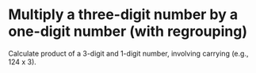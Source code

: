 # Multiply a three-digit number by a one-digit number (with regrouping)

Calculate product of a 3-digit and 1-digit number, involving carrying (e.g., 124 x 3).
